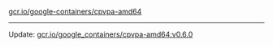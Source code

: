 [gcr.io/google-containers/cpvpa-amd64](https://hub.docker.com/r/cruse/cpvpa-amd64/tags/) 

----
Update: [gcr.io/google_containers/cpvpa-amd64:v0.6.0](https://hub.docker.com/r/cruse/cpvpa-amd64/tags/)

